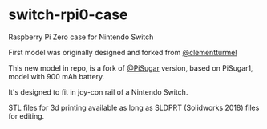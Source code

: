 # switch-rpi0-case
Raspberry Pi Zero case for Nintendo Switch

First model was originally designed and forked from [@clementturmel](https://github.com/ClementTurmel/switch-rpi0-case)

This new model in repo, is a fork of [@PiSugar](https://github.com/PiSugar/PiSugar) version, based on PiSugar1, model with 900 mAh battery.

It's designed to fit in joy-con rail of a Nintendo Switch.

STL files for 3d printing available as long as SLDPRT (Solidworks 2018) files for editing.